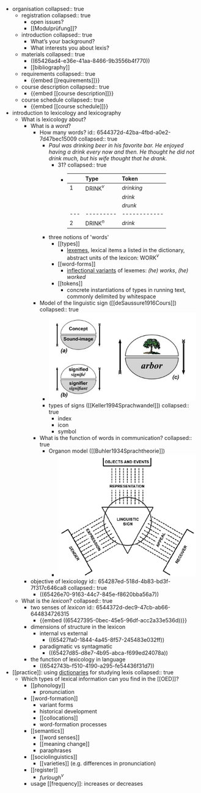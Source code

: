 - organisation
  collapsed:: true
	- registration
	  collapsed:: true
		- open issues?
		- [[Modulprüfung]]?
	- introduction
	  collapsed:: true
		- What’s your background?
		- What interests you about lexis?
	- materials
	  collapsed:: true
		- ((65426ad4-e36e-41aa-8466-9b3556b4f770))
		- [[bibliography]]
	- requirements
	  collapsed:: true
		- {{embed [[requirements]]}}
	- course description
	  collapsed:: true
		- {{embed [[course description]]}}
	- course schedule
	  collapsed:: true
		- {{embed [[course schedule]]}}
- introduction to lexicology and lexicography
	- What is lexicology about?
		- What is a *word*?
			- How many words?
			  id:: 6544372d-42ba-4fbd-a0e2-7d47bec15009
			  collapsed:: true
				- *Paul was drinking beer in his favorite bar. He enjoyed having a drink every now and then. He thought he did not drink much, but his wife thought that he drank.*
					- 31?
					  collapsed:: true
						- |   | Type    | Token      |
						  |---|---------|------------|
						  | 1 | DRINK$^v$ | *drinking* |
						  |   |         | *drink*    |
						  |   |         | *drunk*    |
						  |---|---------|------------|
						  | 2 | DRINK$^n$ | *drink*    |
				- three notions of 'words'
					- [[types]]
						- [lexemes]([[lexemes]]), lexical items a listed in the dictionary, abstract units of the lexicon: WORK$^v$
					- [[word-forms]]
						- [inflectional variants]([[inflection]]) of lexemes: *(he) works*, *(he) worked*
					- [[tokens]]
						- concrete instantiations of types in running text, commonly delimited by whitespace
			- Model of the linguistic sign ([[deSaussure1916Cours]])
			  collapsed:: true
				- ![image.png](../assets/image_1698947928175_0.png)
				- types of signs ([[Keller1994Sprachwandel]])
				  collapsed:: true
					- index
					- icon
					- symbol
			- What is the function of words in communication?
			  collapsed:: true
				- Organon model ([[Buhler1934Sprachtheorie]])
					- ![image.png](../assets/image_1698948017991_0.png)
		- objective of lexicology
		  id:: 654287ed-518d-4b83-bd3f-7f317c646ca8
		  collapsed:: true
			- ((65426e70-9163-44c7-845e-f8620bba56a7))
	- What is the *lexicon*?
	  collapsed:: true
		- two senses of *lexicon*
		  id:: 6544372d-dec9-47cb-ab66-644834726315
			- {{embed ((65427395-0bec-45e5-96df-acc2a33e536d))}}
		- dimensions of structure in the lexicon
			- internal vs external
				- ((65427fa0-1844-4a45-8f57-245483e032ff))
			- paradigmatic vs syntagmatic
				- ((65427d85-d8e7-4b95-abca-f699ed24078a))
		- the function of lexicology in language
			- ((6542743b-f510-4190-a295-fe54436f31d7))
- [[practice]]: using [dictionaries]([[dictionary]]) for studying lexis
  collapsed:: true
	- Which types of lexical information can you find in the [[OED]]?
		- [[phonology]]
			- pronunciation
		- [[word-formation]]
			- variant forms
			- historical development
			- [[collocations]]
			- word-formation processes
		- [[semantics]]
			- [[word senses]]
			- [[meaning change]]
			- paraphrases
		- [[sociolinguistics]]
			- [[varieties]] (e.g. differences in pronunciation)
		- [[register]]
			- *furlough*$^v$
		- usage [[frequency]]: increases or decreases
